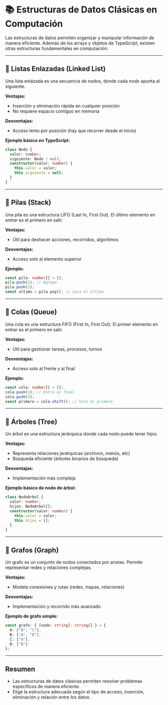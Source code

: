 # 📚 Estructuras de Datos Clásicas en Computación

Las estructuras de datos permiten organizar y manipular información de manera eficiente. Además de los arrays y objetos de TypeScript, existen otras estructuras fundamentales en computación:

---

## 🔹 Listas Enlazadas (Linked List)
Una lista enlazada es una secuencia de nodos, donde cada nodo apunta al siguiente.

**Ventajas:**
- Inserción y eliminación rápida en cualquier posición
- No requiere espacio contiguo en memoria

**Desventajas:**
- Acceso lento por posición (hay que recorrer desde el inicio)

**Ejemplo básico en TypeScript:**
```typescript
class Nodo {
  valor: number;
  siguiente: Nodo | null;
  constructor(valor: number) {
    this.valor = valor;
    this.siguiente = null;
  }
}
```

---

## 🔹 Pilas (Stack)
Una pila es una estructura LIFO (Last In, First Out). El último elemento en entrar es el primero en salir.

**Ventajas:**
- Útil para deshacer acciones, recorridos, algoritmos

**Desventajas:**
- Acceso solo al elemento superior

**Ejemplo:**
```typescript
const pila: number[] = [];
pila.push(1); // Agrega
pila.push(2);
const ultimo = pila.pop(); // Saca el último
```

---

## 🔹 Colas (Queue)
Una cola es una estructura FIFO (First In, First Out). El primer elemento en entrar es el primero en salir.

**Ventajas:**
- Útil para gestionar tareas, procesos, turnos

**Desventajas:**
- Acceso solo al frente y al final

**Ejemplo:**
```typescript
const cola: number[] = [];
cola.push(1); // Entra al final
cola.push(2);
const primero = cola.shift(); // Sale el primero
```

---

## 🔹 Árboles (Tree)
Un árbol es una estructura jerárquica donde cada nodo puede tener hijos.

**Ventajas:**
- Representa relaciones jerárquicas (archivos, menús, etc)
- Búsqueda eficiente (árboles binarios de búsqueda)

**Desventajas:**
- Implementación más compleja

**Ejemplo básico de nodo de árbol:**
```typescript
class NodoArbol {
  valor: number;
  hijos: NodoArbol[];
  constructor(valor: number) {
    this.valor = valor;
    this.hijos = [];
  }
}
```

---

## 🔹 Grafos (Graph)
Un grafo es un conjunto de nodos conectados por aristas. Permite representar redes y relaciones complejas.

**Ventajas:**
- Modela conexiones y rutas (redes, mapas, relaciones)

**Desventajas:**
- Implementación y recorrido más avanzado

**Ejemplo de grafo simple:**
```typescript
const grafo: { [nodo: string]: string[] } = {
  A: ["B", "C"],
  B: ["A", "D"],
  C: ["A"],
  D: ["B"]
};
```

---

## Resumen
- Las estructuras de datos clásicas permiten resolver problemas específicos de manera eficiente.
- Elige la estructura adecuada según el tipo de acceso, inserción, eliminación y relación entre los datos.
